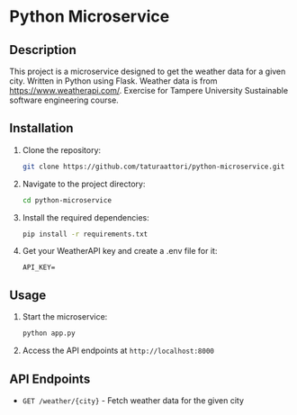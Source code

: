 # Python Microservice

## Description

This project is a microservice designed to get the weather data for a given city. Written in Python using Flask. Weather data is from https://www.weatherapi.com/.
Exercise for Tampere University Sustainable software engineering course.

## Installation

1. Clone the repository:
   ```sh
   git clone https://github.com/taturaattori/python-microservice.git
   ```
2. Navigate to the project directory:
   ```sh
   cd python-microservice
   ```
3. Install the required dependencies:
   ```sh
   pip install -r requirements.txt
   ```
4. Get your WeatherAPI key and create a .env file for it:
   ```
   API_KEY=
   ```

## Usage

1. Start the microservice:
   ```sh
   python app.py
   ```
2. Access the API endpoints at `http://localhost:8000`

## API Endpoints

- `GET /weather/{city}` - Fetch weather data for the given city
